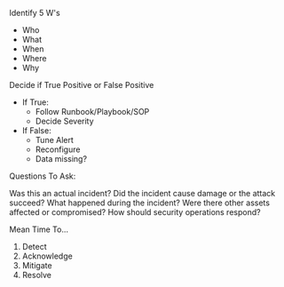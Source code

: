 
Identify 5 W's 

- Who
- What 
- When
- Where
- Why

Decide if True Positive or False Positive
- If True: 
	- Follow Runbook/Playbook/SOP
	- Decide Severity
- If False: 
	- Tune Alert
	- Reconfigure
	- Data missing?

Questions To Ask:

Was this an actual incident?
Did the incident cause damage or the attack succeed?
What happened during the incident?
Were there other assets affected or compromised?
How should security operations respond?


Mean Time To...

1. Detect
2. Acknowledge
3. Mitigate
4. Resolve

